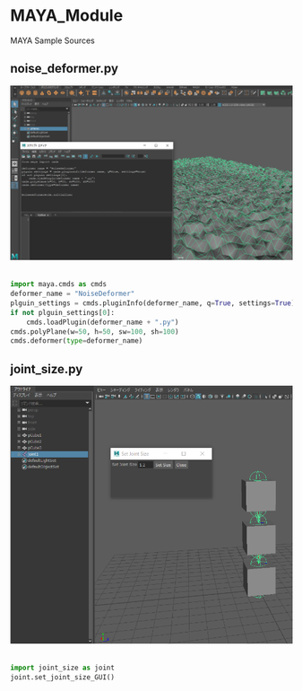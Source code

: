 # MAYA_Module
MAYA Sample Sources


## noise_deformer.py
![deformer](Demo/NoiseDeformer.png)
```python

import maya.cmds as cmds
deformer_name = "NoiseDeformer"
plguin_settings = cmds.pluginInfo(deformer_name, q=True, settings=True)
if not plguin_settings[0]:
    cmds.loadPlugin(deformer_name + ".py")
cmds.polyPlane(w=50, h=50, sw=100, sh=100)
cmds.deformer(type=deformer_name)

```



## joint_size.py
![JointSize](Demo/JointSize.png)
```python

import joint_size as joint
joint.set_joint_size_GUI()


```

